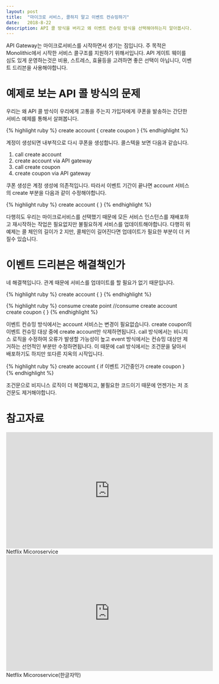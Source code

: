 ```yaml
---
layout: post
title:  "마이크로 서비스, 콜하지 말고 이벤트 컨슈밍하기"
date:   2018-8-22
description: API 콜 방식을 버리고 왜 이벤트 컨슈밍 방식을 선택해야하는지 알아봅시다.
---
```


<p class="intro"><span class="dropcap">A</span>PI Gateway는 마이크로서비스를 시작하면서 생기는 짐입니다. 주 목적은 Monolithic에서 시작한 서비스 콜구조를 지원하기 위해서입니다. API 게이트 웨이를 심도 있게 운영하는것은 비용, 스트레스, 효율등을 고려하면 좋은 선택이 아닙니다, 이벤트 드리븐을 사용해야합니다.</p>

# 예제로 보는 API 콜 방식의 문제
우리는 왜 API 콜 방식이 우리에게 고통을 주는지 가입자에게 쿠폰을 발송하는 간단한 서비스 예제를 통해서 살펴봅니다.

{% highlight ruby %}
create account {
   create coupon
}
{% endhighlight %}

계정이 생성되면 내부적으로 다시 쿠폰을 생성합니다.  콜스텍을 보면 다음과 같습니다.
1. call create account
2. create account via API gateway
3. call create coupon
4. create coupon via API gateway

쿠폰 생성은 계정 생성에 의존적입니다. 따라서 이벤트 기간이 끝나면 account 서비스의 create 부분을 다음과 같이 수정해야합니다.

{% highlight ruby %}
create account {
}
{% endhighlight %}

다행히도 우리는 마이크로서비스를 선택했기 때문에 모든 서비스 인스턴스를 재배포하고 재시작하는 작업은 필요없지만 불필요하게 서비스를 업데이트해야합니다. 다행히 위 예제는 콜 체인의 길이가 2 지만, 콜체인이 길어진다면 업데이트가 필요한 부분이 더 커질수 있습니다.

# 이벤트 드리븐은 해결책인가
네 해결책입니다. 관계 때문에 서비스를 업데이트를 할 필요가 없기 때문입니다.

{% highlight ruby %}
create account {
}
{% endhighlight %}

{% highlight ruby %}
consume create point
//consume create account
create coupon {
}
{% endhighlight %}

이벤트 컨슈밍 방식에서는 account 서비스는 변경이 필요없습니다. create coupon의 이벤트 컨슈밍 대상 중에 create account만 삭제하면됩니다. call 방식에서는 비니지스 로직을 수정하여 오류가 발생할 가능성이 높고 event 방식에서는 컨슈밍 대상만 제거하는 선언적인 부분만 수정하면됩니다. 이 때문에 call 방식에서는 조건문을 달아서 배포하기도 하지만 또다른 지옥의 시작입니다.

{% highlight ruby %}
create account {
   if 이벤트 기간중인가
      create coupon
}
{% endhighlight %}

조건문으로 비지니스 로직이 더 복잡해지고, 불필요한 코드이기 때문에 언젠가는 저 조건문도 제거해야합니다.

# 참고자료
<iframe width="560" height="315" src="https://www.youtube.com/embed/CZ3wIuvmHeM" frameborder="0" webkitallowfullscreen mozallowfullscreen allowfullscreen></iframe>
Netflix Micoroservice

<iframe width="560" height="315" src="https://www.youtube.com/embed/OczG5FQIcXw" frameborder="0" webkitallowfullscreen mozallowfullscreen allowfullscreen></iframe>
Netflix Micoroservice(한글자막)
